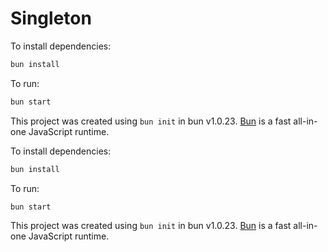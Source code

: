 # Singleton

To install dependencies:

```bash
bun install
```

To run:

```bash
bun start
```

This project was created using `bun init` in bun v1.0.23. [Bun](https://bun.sh) is a fast all-in-one JavaScript runtime.

To install dependencies:

```bash
bun install
```

To run:

```bash
bun start
```

This project was created using `bun init` in bun v1.0.23. [Bun](https://bun.sh) is a fast all-in-one JavaScript runtime.
